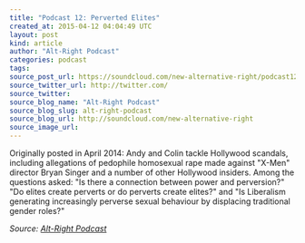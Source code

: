 ```yaml
---
title: "Podcast 12: Perverted Elites"
created_at: 2015-04-12 04:04:49 UTC
layout: post
kind: article
author: "Alt-Right Podcast"
categories: podcast
tags: 
source_post_url: https://soundcloud.com/new-alternative-right/podcast12-perverted-elites
source_twitter_url: http://twitter.com/
source_twitter: 
source_blog_name: "Alt-Right Podcast"
source_blog_slug: alt-right-podcast
source_blog_url: http://soundcloud.com/new-alternative-right
source_image_url: 
---
```

Originally posted in April 2014: Andy and Colin tackle Hollywood scandals, including allegations of pedophile homosexual rape made against "X-Men" director Bryan Singer and a number of other Hollywood insiders. Among the questions asked: "Is there a connection between power and perversion?" "Do elites create perverts or do perverts create elites?" and "Is Liberalism generating increasingly perverse sexual behaviour by displacing traditional gender roles?"<div class="">
    <i>Source: <a href="http://soundcloud.com/new-alternative-right">Alt-Right Podcast</a></i>
</div>
